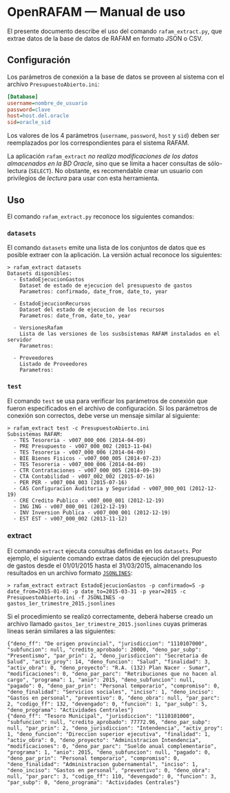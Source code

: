 # OpenRAFAM — Manual de uso

El presente documento describe el uso del comando `rafam_extract.py`, que extrae datos de la base de datos de RAFAM en formato JSON o CSV.

## Configuración

Los parámetros de conexión a la base de datos se proveen al sistema con el archivo `PresupuestoAbierto.ini`:

```ini
[Database]
username=nombre_de_usuario
password=clave
host=host.del.oracle
sid=oracle_sid
```

Los valores de los 4 parámetros (`username`, `password`, `host` y `sid`) deben ser reemplazados por los correspondientes para el sistema RAFAM.

La aplicación `rafam_extract` *no realiza modificaciones de los datos almacenados en la BD Oracle*, sino que se limita a hacer consultas de sólo-lectura (`SELECT`). No obstante, es recomendable crear un usuario con privilegios de _lectura_ para usar con esta herramienta.

## Uso

El comando `rafam_extract.py` reconoce los siguientes comandos:

### `datasets`

El comando `datasets` emite una lista de los conjuntos de datos que es posible extraer con la aplicación. La versión actual reconoce los siguientes:

```
> rafam_extract datasets
Datasets disponibles:
  - EstadoEjecucionGastos
    Dataset de estado de ejecucion del presupuesto de gastos
    Parametros: confirmado, date_from, date_to, year

  - EstadoEjecucionRecursos
    Dataset del estado de ejecucion de los recursos
    Parametros: date_from, date_to, year

  - VersionesRafam
    Lista de las versiones de los susbsistemas RAFAM instalados en el servidor
    Parametros:

  - Proveedores
    Listado de Proveedores
    Parametros:

```

### `test`

El comando `test` se usa para verificar los parámetros de conexión que fueron especificados en el archivo de configuración. Si los parámetros de conexión son correctos, debe verse un mensaje similar al siguiente:

```
> rafam_extract test -c PresupuestoAbierto.ini
Subsistemas RAFAM:
  - TES Tesoreria - v007_000_006 (2014-04-09)
  - PRE Presupuesto - v007_000_002 (2013-11-04)
  - TES Tesoreria - v007_000_006 (2014-04-09)
  - BIE Bienes Fisicos - v007_000_005 (2014-07-23)
  - TES Tesoreria - v007_000_006 (2014-04-09)
  - CTR Contrataciones - v007_000_005 (2014-09-19)
  - CTA Contabilidad - v007_002_002 (2015-07-16)
  - PER PER - v007_004_003 (2015-07-16)
  - CAS Configuracion Auditoria y Seguridad - v007_000_001 (2012-12-19)
  - CRE Credito Publico - v007_000_001 (2012-12-19)
  - ING ING - v007_000_001 (2012-12-19)
  - INV Inversion Publica - v007_000_001 (2012-12-19)
  - EST EST - v007_000_002 (2013-11-12)
```

### extract

El comando `extract` ejecuta consultas definidas en los `datasets`. Por ejemplo, el siguiente comando extrae datos de ejecución del presupuesto de gastos desde el 01/01/2015 hasta el 31/03/2015, almacenando los resultados en un archivo formato [`JSONLINES`](http://jsonlines.org/):

```
> rafam_extract extract EstadoEjecucionGastos -p confirmado=S -p date_from=2015-01-01 -p date_to=2015-03-31 -p year=2015 -c PresupuestoAbierto.ini -f JSONLINES -o gastos_1er_trimestre_2015.jsonlines
```

Si el procedimiento se realizó correctamente, deberá haberse creado un archivo llamado `gastos_1er_trimestre_2015.jsonlines` cuyas primeras líneas
serán similares a las siguientes:

```
{"deno_ff": "De origen provincial", "jurisdiccion": "1110107000", "subfuncion": null, "credito_aprobado": 20000, "deno_par_subp": "Presentismo", "par_prin": 2, "deno_jurisdiccion": "Secretaria de Salud", "activ_proy": 14, "deno_funcion": "Salud", "finalidad": 3, "activ_obra": 0, "deno_proyecto": "R.A. (132) Plan Nacer - Sumar", "modificaciones": 0, "deno_par_parc": "Retribuciones que no hacen al cargo", "programa": 1, "anio": 2015, "deno_subfuncion": null, "pagado": 0, "deno_par_prin": "Personal temporario", "compromiso": 0, "deno_finalidad": "Servicios sociales", "inciso": 1, "deno_inciso": "Gastos en personal", "preventivo": 0, "deno_obra": null, "par_parc": 2, "codigo_ff": 132, "devengado": 0, "funcion": 1, "par_subp": 5, "deno_programa": "Actividades Centrales"}
{"deno_ff": "Tesoro Municipal", "jurisdiccion": "1110101000", "subfuncion": null, "credito_aprobado": 77772.96, "deno_par_subp": null, "par_prin": 2, "deno_jurisdiccion": "Intendencia", "activ_proy": 1, "deno_funcion": "Direccion superior ejecutiva", "finalidad": 1, "activ_obra": 0, "deno_proyecto": "Administracion Intendencia", "modificaciones": 0, "deno_par_parc": "Sueldo anual complementario", "programa": 1, "anio": 2015, "deno_subfuncion": null, "pagado": 0, "deno_par_prin": "Personal temporario", "compromiso": 0, "deno_finalidad": "Administracion gubernamental", "inciso": 1, "deno_inciso": "Gastos en personal", "preventivo": 0, "deno_obra": null, "par_parc": 3, "codigo_ff": 110, "devengado": 0, "funcion": 3, "par_subp": 0, "deno_programa": "Actividades Centrales"}
```

